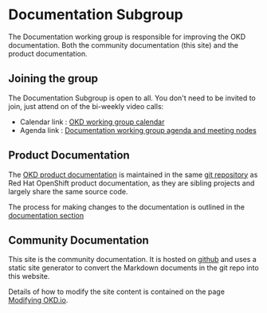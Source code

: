 # Documentation Subgroup

The Documentation working group is responsible for improving the OKD documentation.  Both the community documentation (this site) and the product documentation.

## Joining the group

The Documentation Subgroup is open to all.  You don't need to be invited to join, just attend on of the bi-weekly video calls:

- Calendar link : [OKD working group calendar](https://calendar.fedoraproject.org/list/okd/)<!--{target=_blank} comment for docusaurus compat-->
- Agenda link : [Documentation working group agenda and meeting nodes](https://hackmd.io/lPScL-5bQa-utsuRlESf-Q?view#OKD-Working-Group---Documentation-Subgroup-Meetings-Ongoing)<!--{target=_blank} comment for docusaurus compat-->

## Product Documentation

The [OKD product documentation](https://docs.okd.io)<!--{target=_blank} comment for docusaurus compat--> is maintained in the same [git repository](https://github.com/openshift/openshift-docs/)<!--{target=_blank} comment for docusaurus compat--> as Red Hat OpenShift product documentation, as they are sibling projects and largely share the same source code.

The process for making changes to the documentation is outlined in the [documentation section](../../productdocs/docs.md#product-documentation)

## Community Documentation

This site is the community documentation.  It is hosted on [github](https://github.com/okd-project/okd.io/)<!--{target=_blank} comment for docusaurus compat--> and uses a static site generator to convert the Markdown documents in the git repo into this website.

Details of how to modify the site content is contained on the page [Modifying OKD.io](okd-io.md).
